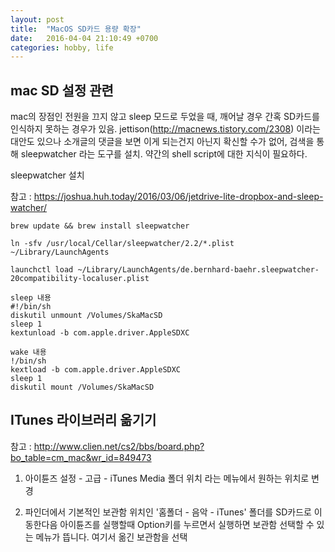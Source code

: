 ```yaml
---
layout: post
title:  "MacOS SD카드 용량 확장"
date:   2016-04-04 21:10:49 +0700
categories: hobby, life
---
```

## mac SD 설정 관련 ##

mac의 장점인 전원을 끄지 않고 sleep 모드로 두었을 때, 깨어날 경우 간혹 SD카드를 인식하지 못하는 경우가 있음.
jettison(http://macnews.tistory.com/2308) 이라는 대안도 있으나 소개글의 댓글을 보면 이게 되는건지 아닌지 확신할 수가 없어, 검색을 통해 sleepwatcher 라는 도구를 설치. 약간의 shell script에 대한 지식이 필요하다.

sleepwatcher 설치

참고 : https://joshua.huh.today/2016/03/06/jetdrive-lite-dropbox-and-sleep-watcher/

	brew update && brew install sleepwatcher

	ln -sfv /usr/local/Cellar/sleepwatcher/2.2/*.plist ~/Library/LaunchAgents

	launchctl load ~/Library/LaunchAgents/de.bernhard-baehr.sleepwatcher-20compatibility-localuser.plist

	sleep 내용
	#!/bin/sh
	diskutil unmount /Volumes/SkaMacSD
	sleep 1
	kextunload -b com.apple.driver.AppleSDXC

	wake 내용
	!/bin/sh
	kextload -b com.apple.driver.AppleSDXC
	sleep 1
	diskutil mount /Volumes/SkaMacSD



## ITunes 라이브러리 옮기기 ##

참고 : http://www.clien.net/cs2/bbs/board.php?bo_table=cm_mac&wr_id=849473

1. 아이튠즈 설정 - 고급 - iTunes Media 폴더 위치
라는 메뉴에서 원하는 위치로 변경

2. 파인더에서 기본적인 보관함 위치인 '홈폴더 - 음악 - iTunes' 폴더를 SD카드로 이동한다음
아이튠즈를 실행할때 Option키를 누르면서 실행하면 보관함 선택할 수 있는 메뉴가 뜹니다.
여기서 옮긴 보관함을 선택

